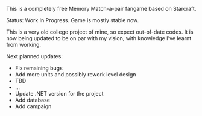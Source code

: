 This is a completely free Memory Match-a-pair fangame based on Starcraft.

Status: Work In Progress. Game is mostly stable now.

This is a very old college project of mine, so expect out-of-date codes.
It is now being updated to be on par with my vision, with knowledge I've learnt from working.


Next planned updates:

- Fix remaining bugs
- Add more units and possibly rework level design
- TBD
- ...
- Update .NET version for the project
- Add database
- Add campaign
